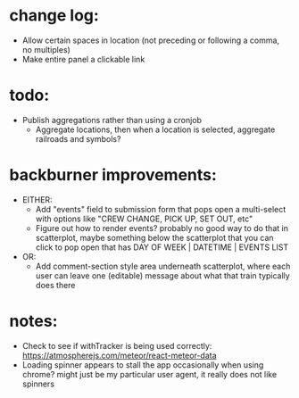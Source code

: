 # change log:
- Allow certain spaces in location (not preceding or following a comma, no multiples)
- Make entire panel a clickable link

# todo:
- Publish aggregations rather than using a cronjob
	- Aggregate locations, then when a location is selected, aggregate railroads and symbols?

# backburner improvements:
- EITHER:
	- Add "events" field to submission form that pops open a multi-select with options like "CREW CHANGE, PICK UP, SET OUT, etc"
	- Figure out how to render events? probably no good way to do that in scatterplot, maybe something below the scatterplot that you can click to pop open that has DAY OF WEEK | DATETIME | EVENTS LIST
- OR:
	- Add comment-section style area underneath scatterplot, where each user can leave one (editable) message about what that train typically does there


# notes:
- Check to see if withTracker is being used correctly: https://atmospherejs.com/meteor/react-meteor-data
- Loading spinner appears to stall the app occasionally when using chrome? might just be my particular user agent, it really does not like spinners